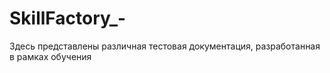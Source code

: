 # SkillFactory_-

Здесь представлены различная тестовая документация, разработанная в рамках обучения
